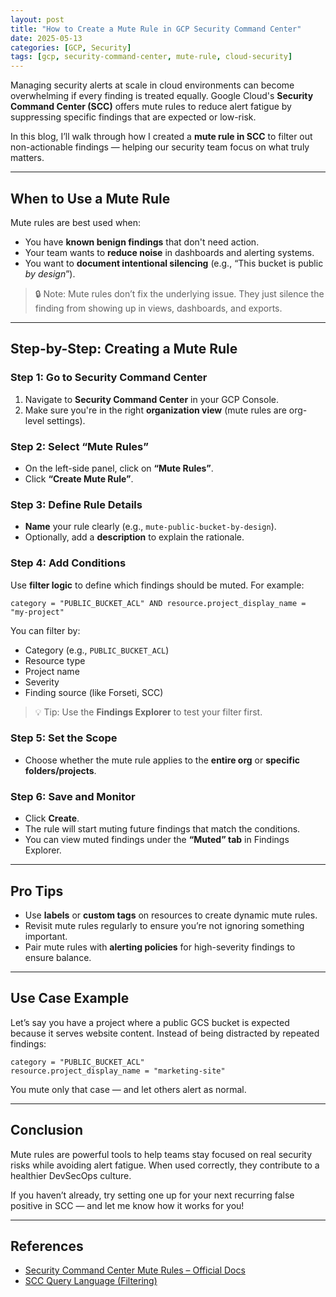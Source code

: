 ```yaml
---
layout: post
title: "How to Create a Mute Rule in GCP Security Command Center"
date: 2025-05-13
categories: [GCP, Security]
tags: [gcp, security-command-center, mute-rule, cloud-security]
---
```


Managing security alerts at scale in cloud environments can become overwhelming if every finding is treated equally. Google Cloud's **Security Command Center (SCC)** offers mute rules to reduce alert fatigue by suppressing specific findings that are expected or low-risk.

In this blog, I’ll walk through how I created a **mute rule in SCC** to filter out non-actionable findings — helping our security team focus on what truly matters.

---

## When to Use a Mute Rule

Mute rules are best used when:

- You have **known benign findings** that don't need action.
- Your team wants to **reduce noise** in dashboards and alerting systems.
- You want to **document intentional silencing** (e.g., “This bucket is public *by design*”).

> 🔒 Note: Mute rules don’t fix the underlying issue. They just silence the finding from showing up in views, dashboards, and exports.

---

## Step-by-Step: Creating a Mute Rule

### Step 1: Go to Security Command Center
1. Navigate to **Security Command Center** in your GCP Console.
2. Make sure you're in the right **organization view** (mute rules are org-level settings).

### Step 2: Select “Mute Rules”
- On the left-side panel, click on **“Mute Rules”**.
- Click **“Create Mute Rule”**.

### Step 3: Define Rule Details
- **Name** your rule clearly (e.g., `mute-public-bucket-by-design`).
- Optionally, add a **description** to explain the rationale.

### Step 4: Add Conditions

Use **filter logic** to define which findings should be muted. For example:

```text
category = "PUBLIC_BUCKET_ACL" AND resource.project_display_name = "my-project"
```

You can filter by:
- Category (e.g., `PUBLIC_BUCKET_ACL`)
- Resource type
- Project name
- Severity
- Finding source (like Forseti, SCC)

> 💡 Tip: Use the **Findings Explorer** to test your filter first.

### Step 5: Set the Scope
- Choose whether the mute rule applies to the **entire org** or **specific folders/projects**.

### Step 6: Save and Monitor
- Click **Create**.
- The rule will start muting future findings that match the conditions.
- You can view muted findings under the **“Muted” tab** in Findings Explorer.

---

## Pro Tips

- Use **labels** or **custom tags** on resources to create dynamic mute rules.
- Revisit mute rules regularly to ensure you’re not ignoring something important.
- Pair mute rules with **alerting policies** for high-severity findings to ensure balance.

---

## Use Case Example

Let’s say you have a project where a public GCS bucket is expected because it serves website content. Instead of being distracted by repeated findings:

```text
category = "PUBLIC_BUCKET_ACL"
resource.project_display_name = "marketing-site"
```

You mute only that case — and let others alert as normal.

---

## Conclusion

Mute rules are powerful tools to help teams stay focused on real security risks while avoiding alert fatigue. When used correctly, they contribute to a healthier DevSecOps culture.

If you haven’t already, try setting one up for your next recurring false positive in SCC — and let me know how it works for you!

---

## References

- [Security Command Center Mute Rules – Official Docs](https://cloud.google.com/security-command-center/docs/how-to-mute-findings)
- [SCC Query Language (Filtering)](https://cloud.google.com/security-command-center/docs/how-to-use-findings-filter)

